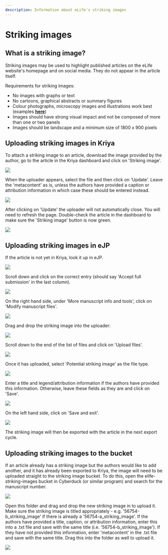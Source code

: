 ```yaml
---
description: Information about eLife's striking images
---
```


# Striking images

## What is a striking image?

Striking images may be used to highlight published articles on the eLife website's homepage and on social media. They do not appear in the article itself. 

Requirements for striking images:

* No images with graphs or text
* No cartoons, graphical abstracts or summary figures
* Colour photographs, microscopy images and illustrations work best \(examples [**here**](https://elifesciences.org/archive/2019)\) 
* Images should have strong visual impact and not be composed of more than one or two panels
* Images should be landscape and a minimum size of 1800 x 900 pixels

## Uploading striking images in Kriya

To attach a striking image to an article, download the image provided by the author, go to the article in the Kriya dashboard and click on 'Striking image'. 

![](.gitbook/assets/screenshot-2020-06-17-at-12.03.26%20%282%29.png)

When the uploader appears, select the file and then click on 'Update'. Leave the 'metacontent' as is, unless the authors have provided a caption or attribution information in which case these should be entered instead. 

![](.gitbook/assets/screenshot-2020-06-17-at-14.27.24.png)

After clicking on 'Update' the uploader will not automatically close. You will need to refresh the page. Double-check the article in the dashboard to make sure the 'Striking image' button is now green.

![](.gitbook/assets/screenshot-2020-06-17-at-12.03.45%20%282%29.png)

## Uploading striking images in eJP

If the article is not yet in Kriya, look it up in eJP. 

![](.gitbook/assets/screenshot-2020-06-17-at-14.44.57.png)

Scroll down and click on the correct entry \(should say 'Accept full submission' in the last column\).

![](.gitbook/assets/screenshot-2020-06-17-at-14.45.46.png)

On the right hand side, under 'More manuscript info and tools', click on 'Modify manuscript files'.

![](.gitbook/assets/screenshot-2020-06-17-at-14.42.37.png)

Drag and drop the striking image into the uploader:

![](.gitbook/assets/screenshot-2020-06-17-at-14.43.13.png)

Scroll down to the end of the list of files and click on 'Upload files'. 

![](.gitbook/assets/screenshot-2020-06-17-at-14.43.22.png)

Once it has uploaded, select 'Potential striking image' as the file type.

![](.gitbook/assets/screenshot-2020-06-17-at-14.43.43.png)

Enter a title and legend/attribution information if the authors have provided this information. Otherwise, leave these fields as they are and click on 'Save'.

![](.gitbook/assets/screenshot-2020-06-17-at-14.43.55.png)

On the left hand side, click on 'Save and exit'.  

![](.gitbook/assets/screenshot-2020-06-17-at-14.44.12.png)

The striking image will then be exported with the article in the next export cycle. 

## Uploading striking images to the bucket

If an article already has a striking image but the authors would like to add another, and it has already been exported to Kriya, the image will need to be uploaded straight to the striking image bucket. To do this, open the elife-striking-images bucket in Cyberduck \(or similar program\) and search for the manuscript number. 

![](.gitbook/assets/screenshot-2020-06-17-at-15.17.00.png)

Open this folder and drag and drop the new striking image in to upload it. Make sure the striking image is titled appropriately - e.g. '56754-b\_striking\_image' if there is already a '56754-a\_striking\_image'. If the authors have provided a title, caption, or attribution information, enter this into a .txt file and save with the same title \(i.e. '56754-b\_striking\_image'\). If they have not provided this information, enter 'metacontent' in the .txt file and save with the same title. Drag this into the folder as well to upload it.

![](.gitbook/assets/screenshot-2020-06-17-at-15.21.44.png)

